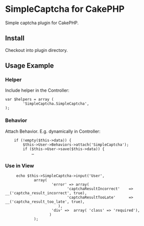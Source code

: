 SimpleCaptcha for CakePHP
=========================

Simple captcha plugin for CakePHP.

Install
-------

Checkout into plugin directory.

Usage Example
-------------
### Helper 

Include helper in the Controller:

	var $helpers = array (
			'SimpleCaptcha.SimpleCaptcha',
	);


### Behavior

Attach Behavior. E.g. dynamically in Controller:

		if (!empty($this->data)) {
			$this->User->Behaviors->attach('SimpleCaptcha');
			if ($this->User->save($this->data)) { 
				…


### Use in View

		 echo $this->SimpleCaptcha->input('User', 
				 array(
						 'error' => array(
								'captchaResultIncorrect' 	=> __('captcha_result_incorrect', true),
								'captchaResultTooLate' 		=> __('captcha_result_too_late', true),
							),
						 'div' =>  array( 'class' => 'required'),
						)
				 );


